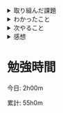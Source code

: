 <details>

<summary>取り組んだ課題</summary>

Dockerの`rails-docker-mysql`の課題の修正

[Docker Input課題2](https://github.com/happiness-chain/practice/blob/main/07_docker/004_docker%E3%82%A4%E3%83%B3%E3%83%97%E3%83%83%E3%83%88.md)

</details>

<details>

<summary>わかったこと</summary>

- Dockerの新コマンド
- コンテナはプロセス
- コンテナ間のネットワークの作成方法

</details>

<details>

<summary>次やること</summary>

- Rubyのインプット

</details>

<details>

<summary>感想</summary>

`rails-docker-mysql`の課題で`docker-compose.yml`内の`command:`に`rake db:create`をしても問題は無いと考えていたがコンテナが1つのプロセスであると考えるとデータベースの初期の作成等、一回しか実行する必要のないものを`command:`の中に入れるのは良くないと感じた。

[実践 Docker \- ソフトウェアエンジニアの「Docker よくわからないのノート](https://github.com/KazumaProject/lecture_notes/blob/master/docker_input_zenn/docker_input.md)

</details>

# 勉強時間
今日: 2h00m

累計: 55h0m
